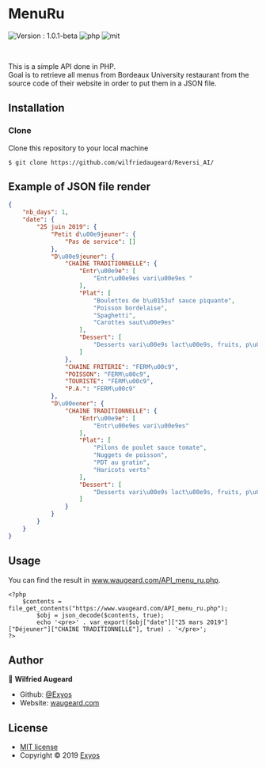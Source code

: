 # MenuRu

<p align="center-left">
  <img alt="Version : 1.0.1-beta" src="https://img.shields.io/badge/version-1.0.1_beta-green" />
  <img alt="php" src="https://img.shields.io/badge/php-v5.6.40-blue?logo=php&logoColor=white" />
  <img alt="mit" src="https://img.shields.io/badge/license-MIT-yellow" />
	
</p><br/>

This is a simple API done in PHP. <br>Goal is to retrieve all menus from Bordeaux University restaurant from the source code of their website in order to put them in a JSON file.

## Installation
### Clone
Clone this repository to your local machine 
```shell
$ git clone https://github.com/wilfriedaugeard/Reversi_AI/
```

## Example of JSON file render

```json
{
    "nb_days": 1,
    "date": {
        "25 juin 2019": {
            "Petit d\u00e9jeuner": {
                "Pas de service": []
            },
            "D\u00e9jeuner": {
                "CHAINE TRADITIONNELLE": {
                    "Entr\u00e9e": [
                        "Entr\u00e9es vari\u00e9es "
                    ],
                    "Plat": [
                        "Boulettes de b\u0153uf sauce piquante",
                        "Poisson bordelaise",
                        "Spaghetti",
                        "Carottes saut\u00e9es"
                    ],
                    "Dessert": [
                        "Desserts vari\u00e9s lact\u00e9s, fruits, p\u00e2tisseries"
                    ]
                },
                "CHAINE FRITERIE": "FERM\u00c9",
                "POISSON": "FERM\u00c9",
                "TOURISTE": "FERM\u00c9",
                "P.A.": "FERM\u00c9"
            },
            "D\u00eener": {
                "CHAINE TRADITIONNELLE": {
                    "Entr\u00e9e": [
                        "Entr\u00e9es vari\u00e9es"
                    ],
                    "Plat": [
                        "Pilons de poulet sauce tomate",
                        "Nuggets de poisson",
                        "PDT au gratin",
                        "Haricots verts"
                    ],
                    "Dessert": [
                        "Desserts vari\u00e9s lact\u00e9s, fruits, p\u00e2tisseries"
                    ]
                }
            }
        }
    }
}
```



## Usage

You can find the result in www.waugeard.com/API_menu_ru.php.
```html+php
<?php
	$contents = file_get_contents("https://www.waugeard.com/API_menu_ru.php"); 
        $obj = json_decode($contents, true);
        echo '<pre>' . var_export($obj["date"]["25 mars 2019"]["Déjeuner"]["CHAINE TRADITIONNELLE"], true) . '</pre>';
?>
```

 ## Author

👤 **Wilfried Augeard**
- Github: [@Exyos](https://github.com/wilfriedaugeard)
- Website: [waugeard.com](https://waugeard.com)

## License

- [MIT license](https://github.com/wilfriedaugeard/MenuRu/blob/master/LICENSE)<br/>
- Copyright © 2019 [Exyos](https://github.com/wilfriedaugeard)

